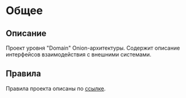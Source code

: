 # Общее

## Описание

Проект уровня "Domain" Onion-архитектуры.
Содержит описание интерфейсов взаимодействия с внешними системами.

## Правила

Правила проекта описаны по [ссылке](https://wiki.yandex.ru/homepage/development-rules/net-core/domain-project-level/).
